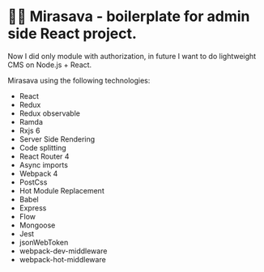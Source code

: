 # 🧝‍♀️ Mirasava - boilerplate for admin side React project.

Now I did only module with authorization, in future I want to do lightweight CMS on Node.js + React.

Mirasava using the following technologies:

- React
- Redux
- Redux observable
- Ramda
- Rxjs 6
- Server Side Rendering
- Code splitting
- React Router 4
- Async imports
- Webpack 4
- PostCss
- Hot Module Replacement
- Babel
- Express
- Flow
- Mongoose
- Jest
- jsonWebToken
- webpack-dev-middleware
- webpack-hot-middleware
